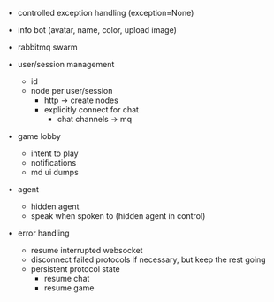 - controlled exception handling (exception=None)
- info bot (avatar, name, color, upload image)
- rabbitmq swarm

- user/session management
  - id
  - node per user/session
    - http -> create nodes
    - explicitly connect for chat
      - chat channels -> mq

- game lobby
  - intent to play
  - notifications
  - md ui dumps

- agent
  - hidden agent
  - speak when spoken to (hidden agent in control)

- error handling
  - resume interrupted websocket
  - disconnect failed protocols if necessary, but keep the rest going
  - persistent protocol state
    - resume chat
    - resume game


